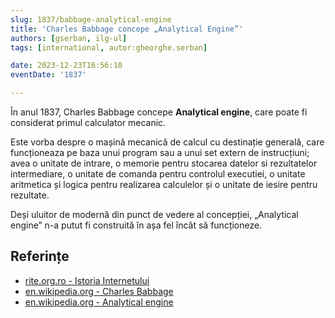 ```yaml
---
slug: 1837/babbage-analytical-engine
title: 'Charles Babbage concepe „Analytical Engine”'
authors: [gserban, ilg-ul]
tags: [international, autor:gheorghe.serban]

date: 2023-12-23T16:56:10
eventDate: '1837'

---
```


În anul 1837, Charles Babbage concepe **Analytical engine**, care
poate fi considerat primul calculator mecanic.

<!-- truncate -->

Este vorba despre o mașină mecanică de calcul cu destinație generală,
care funcționeaza
pe baza unui program sau a unui set extern de instrucțiuni;
avea o unitate
de intrare, o memorie pentru stocarea datelor si rezultatelor
intermediare, o unitate de comanda pentru controlul executiei,
o unitate aritmetica și logica pentru realizarea calculelor și
o unitate de iesire pentru rezultate.

Deși uluitor de modernă din punct de vedere al concepției,
„Analytical engine” n-a putut fi construită în așa fel încât să
funcționeze.

## Referințe

- [rite.org.ro - Istoria Internetului](https://rite.org.ro/istoria-internetului/)
- [en.wikipedia.org - Charles Babbage](https://en.wikipedia.org/wiki/Charles_Babbage)
- [en.wikipedia.org - Analytical engine](https://en.wikipedia.org/wiki/Analytical_engine)

